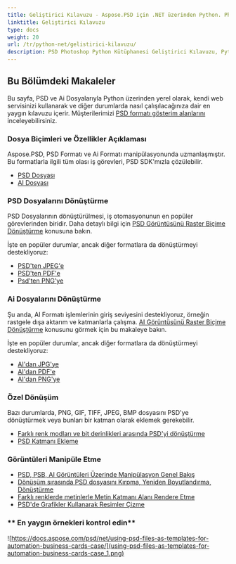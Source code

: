 ```yaml
---
title: Geliştirici Kılavuzu - Aspose.PSD için .NET üzerinden Python. Photoshop Dosyası ve Illustrator dosyası Manipülasyon API'si
linktitle: Geliştirici Kılavuzu
type: docs
weight: 20
url: /tr/python-net/gelistirici-kilavuzu/
description: PSD Photoshop Python Kütüphanesi Geliştirici Kılavuzu, Python'un PSD ve Ai dosyalarıyla nasıl çalışılacağını, bunları yerel olarak, kendi web servisiniz aracılığıyla veya diğer durumlarda nasıl kullanacağınızı açıklar.
---
```


## **Bu Bölümdeki Makaleler**
Bu sayfa, PSD ve Ai Dosyalarıyla Python üzerinden yerel olarak, kendi web servisinizi kullanarak ve diğer durumlarda nasıl çalışılacağınıza dair en yaygın kılavuzu içerir. Müşterilerimizi [PSD formatı gösterim alanlarını](/psd/tr/python-net/showcases/) inceleyebilirsiniz.

### **Dosya Biçimleri ve Özellikler Açıklaması**
Aspose.PSD, PSD Formatı ve Ai Formatı manipülasyonunda uzmanlaşmıştır. Bu formatlarla ilgili tüm olası iş görevleri, PSD SDK'mızla çözülebilir.

- [PSD Dosyası](/psd/tr/net/psd-file/)
- [AI Dosyası](/psd/tr/net/ai-adobe-illustrator-format/)

### **PSD Dosyalarını Dönüştürme**
PSD Dosyalarının dönüştürülmesi, iş otomasyonunun en popüler görevlerinden biridir. Daha detaylı bilgi için [PSD Görüntüsünü Raster Biçime Dönüştürme](/psd/tr/python-net/converting-psd-image-to-raster-format/) konusuna bakın.

İşte en popüler durumlar, ancak diğer formatlara da dönüştürmeyi destekliyoruz:

- [PSD'ten JPEG'e](/psd/tr/python-net/convert/psd-to-jpg/) 
- [PSD'ten PDF'e](/psd/tr/python-net/convert/psd-to-pdf/) 
- [Psd'ten PNG'ye](/psd/tr/python-net/convert/psd-to-png/) 

### **Ai Dosyalarını Dönüştürme**
Şu anda, AI Formatı işlemlerinin giriş seviyesini destekliyoruz, örneğin rastgele dışa aktarım ve katmanlarla çalışma. [AI Görüntüsünü Raster Biçime Dönüştürme](/psd/tr/python-net/ai-file-manipulation/) konusunu görmek için bu makaleye bakın.

İşte en popüler durumlar, ancak diğer formatlara da dönüştürmeyi destekliyoruz:

- [AI'dan JPG'ye](/psd/tr/python-net/convert/ai-to-jpg/) 
- [AI'dan PDF'e](/psd/tr/python-net/convert/ai-to-pdf/) 
- [AI'dan PNG'ye](/psd/tr/python-net/convert/ai-to-png/)

### **Özel Dönüşüm**
Bazı durumlarda, PNG, GIF, TIFF, JPEG, BMP dosyasını PSD'ye dönüştürmek veya bunları bir katman olarak eklemek gerekebilir.

- [Farklı renk modları ve bit derinlikleri arasında PSD'yi dönüştürme](/psd/tr/python-net/bit-depth-color-mode-convert/)
- [PSD Katmanı Ekleme](/psd/tr/python-net/add-layer-from-file-for-editing/)

### **Görüntüleri Manipüle Etme**
- [PSD, PSB, AI Görüntüleri Üzerinde Manipülasyon Genel Bakış](/psd/tr/python-net/update-psd-psb-files-with-python/)
- [Dönüşüm sırasında PSD dosyasını Kırpma, Yeniden Boyutlandırma, Dönüştürme](/psd/tr/python-net/psd-layer-manipulation/)
- [Farklı renklerde metinlerle Metin Katmanı Alanı Rendere Etme](/psd/tr/python-net/working-with-drawing-images/)
- [PSD'de Grafikler Kullanarak Resimler Çizme](/psd/tr/python-net/graphics-api/) 

### ** En yaygın örnekleri kontrol edin**

![https://docs.aspose.com/psd/net/using-psd-files-as-templates-for-automation-business-cards-case/](using-psd-files-as-templates-for-automation-business-cards-case_1.png)

